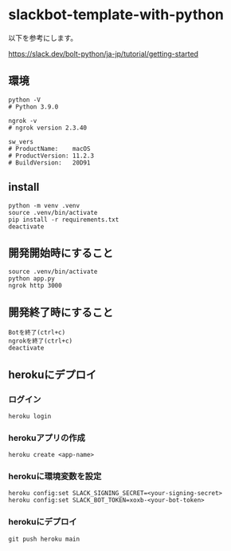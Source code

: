 # slackbot-template-with-python
以下を参考にします。

https://slack.dev/bolt-python/ja-jp/tutorial/getting-started

## 環境
```
python -V
# Python 3.9.0

ngrok -v
# ngrok version 2.3.40

sw_vers
# ProductName:    macOS
# ProductVersion: 11.2.3
# BuildVersion:   20D91
```

## install
```
python -m venv .venv
source .venv/bin/activate
pip install -r requirements.txt
deactivate
```

## 開発開始時にすること
```
source .venv/bin/activate
python app.py
ngrok http 3000
```

## 開発終了時にすること
```
Botを終了(ctrl+c)
ngrokを終了(ctrl+c)
deactivate
```

## herokuにデプロイ
### ログイン
```
heroku login
```

### herokuアプリの作成

```
heroku create <app-name>
```

### herokuに環境変数を設定
```
heroku config:set SLACK_SIGNING_SECRET=<your-signing-secret>
heroku config:set SLACK_BOT_TOKEN=xoxb-<your-bot-token>
```

### herokuにデプロイ
```
git push heroku main
```
